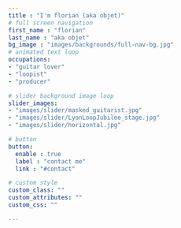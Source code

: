 ```yaml
---
title : "I'm florian (aka objet)"
# full screen navigation
first_name : "florian"
last_name : "aka objet"
bg_image : "images/backgrounds/full-nav-bg.jpg"
# animated text loop
occupations:
- "guitar lover"
- "loopist"
- "producer"

# slider background image loop
slider_images:
- "images/slider/masked_guitarist.jpg"
- "images/slider/LyonLoopJubilee_stage.jpg"
- "images/slider/horizontal.jpg"

# button
button:
  enable : true
  label : "contact me"
  link : "#contact"

# custom style
custom_class: "" 
custom_attributes: "" 
custom_css: ""

---
```

